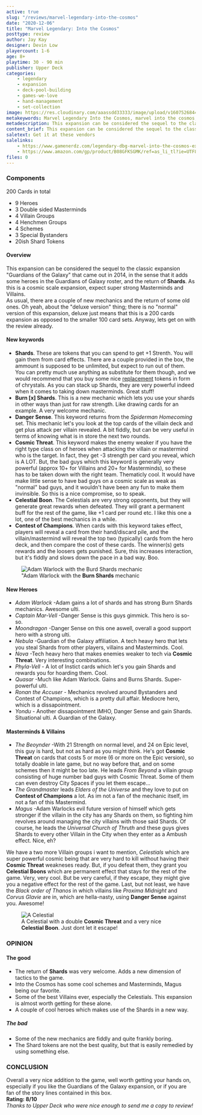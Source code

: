 ```yaml
---
active: true
slug: "/reviews/marvel-legendary-into-the-cosmos"
date: "2020-12-06"
title: "Marvel Legendary: Into the Cosmos"
posttype: review
author: Jay Kay
designer: Devin Low
playercount: 1-6
age: 8+
playtime: 30 - 90 min
publisher: Upper Deck
categories: 
    - legendary
    - expansion
    - deck-pool-building
    - games-we-love
    - hand-management
    - set-collection
image: https://res.cloudinary.com/aaassdd33333/image/upload/v1607526844/cosmos.webp
metakeywords: Marvel Legendary Into the Cosmos, marvel into the cosmos, legendary into the cosmos,  legendary into the cosmos deluxe, into the cosmos deluxe, into the cosmos deluxe edition, Marvel Legendary Into the Cosmos review, Legendary into the cosmos review
metadescription: This expansion can be considered the sequel to the classic expansion "Guardians of the Galaxy" that came out in 2014, with goodies like shards and more heroes for the GoG roster. Check out this review of Into the Cosmos.
content_brief: This expansion can be considered the sequel to the classic expansion "Guardians of the Galaxy" that came out in 2014, with goodies like shards and more heroes for the GoG roster.
saletext: Get it at these vendors
salelinks: 
    - https://www.gamenerdz.com/legendary-dbg-marvel-into-the-cosmos-expansion-preorder?aff=34
    - https://www.amazon.com/gp/product/B08GFKSGMK/ref=as_li_tl?ie=UTF8&tag=boardgamene01-20&camp=1789&creative=9325&linkCode=as2&creativeASIN=B08GFKSGMK&linkId=d7f7538dde47ea09cb0340e9268ccfd5
files: 0
---
```


### Components

200 Cards in total
- 9 Heroes 
- 3 Double sided Masterminds
- 4 Villain Groups
- 4 Henchmen Groups
- 4 Schemes
- 3 Special Bystanders
- 20ish Shard Tokens


#### Overview

This expansion can be considered the sequel to the classic expansion "Guardians of the Galaxy" that came out in 2014, in the sense that it adds some heroes in the Guardians of Galaxy roster, and the return of **Shards**. As this is a cosmic scale expansion, expect super strong Masterminds and Villains.  
As usual, there are a couple of new mechanics and the return of some old ones. Oh yeah, about the "deluxe version" thing; there is no "normal" version of this expansion, deluxe just means that this is a 200 cards expansion as opposed to the smaller 100 card sets. Anyway, lets get on with the review already.

<div class="row">
  <div class="col-9 col-12-small">

 #### New keywords
 
- **Shards**. These are tokens that you can spend to get +1 Strenth. You will gain them from card effects. There are a couple provided in the box, the ammount is supposed to be unlimited, but expect to run out of them. You can pretty much use anything as substitute for them though, and we would recommend that you buy some nice [replacement](https://amzn.to/37RCYEj) tokens in form of chrystals. As you can stack up Shards, they are very powerful indeed when it comes to taking down masterminds. Great stuff!
- **Burn [x] Shards**. This is a new mechanic which lets you use your shards in other ways than just for raw strength. Like drawing cards for an example. A very welcome mechanic. 
- **Danger Sense**. This keyword returns from the *Spiderman Homecoming* set. This mechanic let's you look at the top cards of the villain deck and get plus attack per villain revealed. A bit fiddly, but can be very useful in terms of knowing what is in store the next two rounds.
- **Cosmic Threat**. This keyword makes the enemy weaker if you have the right type class on of heroes when attacking the villain or mastermind who is the target. In fact, they get -3 strength per card you reveal, which is A LOT. But, the bad guys which this keyword is generally very powerful (approx 10+ for Villains and 20+ for Masterminds), so these has to be taken down with the right team. Thematicly cool. It would have make little sense to have bad guys on a cosmic scale as weak as "normal" bad guys, and it wouldn't have been any fun to make them invinsible. So this is a nice compromise, so to speak.
- **Celestial Boon**. The Celestials are very strong opponents, but they will generate great rewards when defeated. They will grant a permanent buff for the rest of the game, like +1 card per round etc. I like this one a lot, one of the best mechanics in a while.
- **Contest of Champions**. When cards with this keyword takes effect, players will reveal a card from their hand/discard pile, and the villain/mastermind will reveal the top two (typically) cards from the hero deck, and then compare the cost of these cards. The winner(s) gets rewards and the loosers gets punished. Sure, this increases interaction, but it's fiddly and slows down the pace in a bad way. Boo.
    </div>
    <div class="col-3 col-12-small">
    <figure class="figure">
    <img class="image fit" alt="Adam Warlock with the Burd Shards mechanic" src="https://res.cloudinary.com/aaassdd33333/image/upload/v1607545774/warlock2.jpg"></img>
    <figcaption class="figcaption">"Adam Warlock with the <strong>Burn Shards</strong> mechanic</figcaption>
    </figure>
    </div>
</div>

 #### New Heroes
 - *Adam Warlock* -Adam gains a lot of shards and has strong Burn Shards mechanics. Awesome ulti.
 - *Captain Mar-Vell* -Danger Sense is this guys gimmick. This hero is so-so.
 - *Moondragon* -Danger Sense on this one aswell, overall a good support hero with a strong ulti.
 - *Nebula* -Guardian of the Galaxy affiliation. A tech heavy hero that lets you steal Shards from other players, villains and Masterminds. Cool.
 - *Nova* -Tech heavy hero that makes enemies weaker to tech via **Cosmic Threat**. Very interesting combinations.
 - *Phyla-Vell* - A lot of Instict cards which let's you gain Shards and rewards you for hoarding them. Cool.
 - *Quasar* -Much like Adam Warlock. Gains and Burns Shards. Super-powerful ulti.
 - *Ronan the Accuser* - Mechanics revolved around Bystanders and Contest of Champions, which is a pretty dull affair. Mediocre hero, which is a dissapointment.
 - *Yondu* - Another dissapointment IMHO, Danger Sense and gain Shards. Situational ulti. A Guardian of the Galaxy.
 
<div class="row">
  <div class="col-9 col-12-small">

 #### Masterminds & Villains
 - *The Beoynder* -With 21 Strength on normal level, and 24 on Epic level, this guy is hard, but not as hard as you might think. He's got **Cosmic Threat** on cards that costs 5 or more (6 or more on the Epic version), so totally doable in late game, but no way before that, and on some schemes then it might be too late. He leads *From Beyond* a villain group consisting of huge number bad guys with Cosmic Threat. Some of them can even destroy City Spaces if you let them escape...
 - *The Grandmaster* leads *Elders of the Universe* and they love to put on **Contest of Champions** a lot. As im not a fan of the mechanic itself, im not a fan of this Mastermind.
 - *Magus* -Adam Warlocks evil future version of himself which gets stronger if the villain in the city has any Shards on them, so fighting him revolves around managing the city villains with those said Shards. Of course, he leads the *Universal Church of Thruth* and these guys gives Shards to every other Villain in the City when they enter as a Ambush effect. Nice, eh?

We have a two more Villain groups i want to mention, *Celestials* which are super powerful cosmic being that are very hard to kill without having their **Cosmic Threat** weakneses ready. But, if you defeat them, they grant you **Celestial Boons** which are permanent effect that stays for the rest of the game. Very, very cool. But be very careful, if they escape, they might give you a negative effect for the rest of the game. Last, but not least, we have the *Black order of Thanos* in which villains like *Proxima Midnight* and *Corvus Glavie* are in, which are hella-nasty, using **Danger Sense** against you. Awesome!

</div>
<div class="col-3 col-12-small">
    <figure class="figure">
    <img class="image fit" alt="A Celestial" src="https://res.cloudinary.com/aaassdd33333/image/upload/v1607545774/celestial.jpg"></img>
    <figcaption class="figcaption">A Celestial with a double <strong>Cosmic Threat</strong> and a very nice <strong>Celestial Boon</strong>. Just dont let it escape!</figcaption>
    </figure>
    </div>
</div>

### OPINION
#### The good
- The return of **Shards** was very welcome. Adds a new dimension of tactics to the game.
- Into the Cosmos has some cool schemes and Masterminds, Magus being our favorite.
- Some of the best Villains ever, especially the Celestials. This expansion is almost worth getting for these alone.
- A couple of cool heroes which makes use of the Shards in a new way.

##### The bad
- Some of the new mechanics are fiddly and quite frankly boring.
- The Shard tokens are not the best quality, but that is easily remedied by using something else.

### CONCLUSION
Overall a very nice addition to the game, well worth getting your hands on, especially if you like the Guardians of the Galaxy expansion, or if you are fan of the story lines contained in this box.  
**Rating: 8/10**  
*Thanks to Upper Deck who were nice enough to send me a copy to review!*